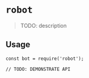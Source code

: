 # `robot`

> TODO: description

## Usage

```
const bot = require('robot');

// TODO: DEMONSTRATE API
```
